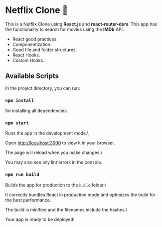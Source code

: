 # Netflix Clone 🔴

This is a Netflix Clone using **React.js** and **react-router-dom**. This app has the functionality to search for movies using the **IMDb** API.

- React good practices.
- Componentization.
- Good file and folder structures.
- React Hooks.
- Custom Hooks.

## Available Scripts

In the project directory, you can run:

### `npm install`

for installing all dependencies.

### `npm start`

Runs the app in the development mode.\

Open [http://localhost:3000](http://localhost:3000) to view it in your browser.

The page will reload when you make changes.\

You may also see any lint errors in the console.

### `npm run build`

Builds the app for production to the `build` folder.\

It correctly bundles React in production mode and optimizes the build for the best performance.

The build is minified and the filenames include the hashes.\

Your app is ready to be deployed!
